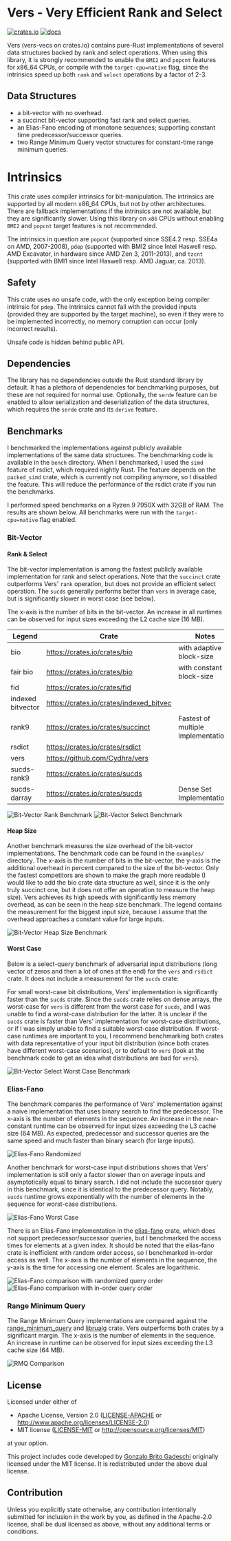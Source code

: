 # Vers - Very Efficient Rank and Select

[![crates.io](https://img.shields.io/crates/v/vers-vecs.svg)](https://crates.io/crates/vers-vecs)
[![docs](https://docs.rs/vers-vecs/badge.svg)](https://docs.rs/vers-vecs)

Vers (vers-vecs on crates.io)
contains pure-Rust implementations of several data structures backed by rank and select operations.
When using this library, it is strongly recommended to enable the `BMI2` and `popcnt` features for x86_64 CPUs,
or compile with the `target-cpu=native` flag,
since the intrinsics speed up both `rank` and `select` operations by a factor of 2-3.

## Data Structures
- a bit-vector with no overhead.
- a succinct bit-vector supporting fast rank and select queries.
- an Elias-Fano encoding of monotone sequences; supporting constant time predecessor/successor queries.
- two Range Minimum Query vector structures for constant-time range minimum queries.

# Intrinsics
This crate uses compiler intrinsics for bit-manipulation. The intrinsics are supported by
all modern x86_64 CPUs, but not by other architectures.
There are fallback implementations if the intrinsics are not available, but they are significantly slower.
Using this library on `x86` CPUs without enabling `BMI2` and `popcnt` target features is not recommended.

The intrinsics in question are `popcnt` (supported since SSE4.2 resp. SSE4a on AMD, 2007-2008),
`pdep` (supported with BMI2 since Intel Haswell resp. AMD Excavator, in hardware since AMD Zen 3, 2011-2013),
and `tzcnt` (supported with BMI1 since Intel Haswell resp. AMD Jaguar, ca. 2013).

## Safety
This crate uses no unsafe code, with the only exception being compiler intrinsic for `pdep`.
The intrinsics cannot fail with the provided inputs (provided they are
supported by the target machine), so even if they were to be implemented incorrectly, no
memory corruption can occur (only incorrect results).

Unsafe code is hidden behind public API.

## Dependencies
The library has no dependencies outside the Rust standard library by default.
It has a plethora of dependencies for benchmarking purposes, but these are not required for normal use.
Optionally, the `serde` feature can be enabled to allow serialization and deserialization of the data structures,
which requires the `serde` crate and its `derive` feature.

## Benchmarks
I benchmarked the implementations against publicly available implementations of the same data structures.
The benchmarking code is available in the `bench` directory.
When I benchmarked, I used the ``simd`` feature of rsdict, which required nightly Rust.
The feature depends on the `packed_simd` crate, which is currently not compiling anymore, so I disabled the feature.
This will reduce the performance of the rsdict crate if you run the benchmarks.

I performed speed benchmarks on a Ryzen 9 7950X with 32GB of RAM.
The results are shown below.
All benchmarks were run with the `target-cpu=native` flag enabled.

### Bit-Vector
#### Rank & Select
The bit-vector implementation is among the fastest publicly available implementation for rank and select operations.
Note that the `succinct` crate outperforms Vers' `rank` operation, but does not provide an efficient select operation.
The `sucds` generally performs better than `vers` in average case, but is significantly slower in worst case (see below).

The x-axis is the number of bits in the bit-vector.
An increase in all runtimes can be observed for input sizes exceeding the L2 cache size (16 MB).

| Legend            | Crate                                   | Notes                               |
|-------------------|-----------------------------------------|-------------------------------------|
| bio               | https://crates.io/crates/bio            | with adaptive block-size            |
| fair bio          | https://crates.io/crates/bio            | with constant block-size            |
| fid               | https://crates.io/crates/fid            |                                     |
| indexed bitvector | https://crates.io/crates/indexed_bitvec |                                     |
| rank9             | https://crates.io/crates/succinct       | Fastest of multiple implementations |
| rsdict            | https://crates.io/crates/rsdict         |                                     |
| vers              | https://github.com/Cydhra/vers          |                                     |
| sucds-rank9       | https://crates.io/crates/sucds          |                                     |
| sucds-darray      | https://crates.io/crates/sucds          | Dense Set Implementation            |

![Bit-Vector Rank Benchmark](images/rank_comparison.svg)
![Bit-Vector Select Benchmark](images/select_comparison.svg)

#### Heap Size

Another benchmark measures the size overhead of the bit-vector implementations.
The benchmark code can be found in the `examples/` directory.
The x-axis is the number of bits in the bit-vector,
the y-axis is the additional overhead in percent compared to the size of the bit-vector.
Only the fastest competitors are shown to make the graph more readable
(I would like to add the bio crate data structure as well, since it is the only truly succinct one,
but it does not offer an operation to measure the heap size).
Vers achieves its high speeds with significantly less memory overhead, as can be seen in the heap size benchmark.
The legend contains the measurement for the biggest input size,
because I assume that the overhead approaches a constant value for large inputs.

![Bit-Vector Heap Size Benchmark](images/heap.svg)

#### Worst Case

Below is a select-query benchmark of adversarial input distributions 
(long vector of zeros and then a lot of ones at the end)
for the `vers` and `rsdict` crate.
It does not include a measurement for the `sucds` crate:

For small worst-case bit distributions, Vers' implementation is significantly faster than the `sucds` crate.
Since the `sucds` crate relies on dense arrays, the worst-case for `vers` is different from the worst case for `sucds`,
and I was unable to find a worst-case distribution for the latter.
It is unclear if the `sucds` crate is faster than Vers' implementation for worst-case distributions,
or if I was simply unable to find a suitable worst-case distribution.
If worst-case runtimes are important to you, I recommend benchmarking both crates with data representative of your
input bit distribution (since both crates have different worst-case scenarios), or to default to `vers`
(look at the benchmark code to get an idea what distributions are bad for `vers`).

![Bit-Vector Select Worst Case Benchmark](images/select_worst_case.svg)

### Elias-Fano
The benchmark compares the performance of Vers' implementation against a naive implementation that uses binary search
to find the predecessor.
The x-axis is the number of elements in the sequence.
An increase in the near-constant runtime can be observed for input sizes exceeding the L3 cache size 
(64 MB).
As expected, predecessor and successor queries are the same speed and much faster than binary search (for large inputs).

![Elias-Fano Randomized](images/elias_fano_randomized.svg)

Another benchmark for worst-case input distributions shows that Vers' implementation is still only a factor slower than
on average inputs and asymptotically equal to binary search.
I did not include the successor query in this benchmark, since it is identical to the predecessor query.
Notably, `sucds` runtime grows exponentially with the number of elements in the sequence for worst-case distributions.

![Elias-Fano Worst Case](images/elias_fano_worst_case.svg)

There is an Elias-Fano implementation in the [elias-fano](https://crates.io/crates/elias-fano) crate,
which does not support predecessor/successor queries, but I benchmarked the access times for elements at a given index.
It should be noted that the elias-fano crate is inefficient with random order access, so I benchmarked in-order access
as well.
The x-axis is the number of elements in the sequence, the y-axis is the time for accessing one element.
Scales are logarithmic.

![Elias-Fano comparison with randomized query order](images/elias_fano_comparison_random.svg)
![Elias-Fano comparison with in-order query order](images/elias_fano_comparison_in_order.svg)

### Range Minimum Query
The Range Minimum Query implementations are compared against the 
[range_minimum_query](https://crates.io/crates/range_minimum_query) and 
[librualg](https://crates.io/crates/librualg) crate.
Vers outperforms both crates by a significant margin.
The x-axis is the number of elements in the sequence.
An increase in runtime can be observed for input sizes exceeding the L3 cache size (64 MB).

![RMQ Comparison](images/rmq_comparison.svg)

## License
Licensed under either of

* Apache License, Version 2.0
  ([LICENSE-APACHE](LICENSE-APACHE) or http://www.apache.org/licenses/LICENSE-2.0)
* MIT license
  ([LICENSE-MIT](LICENSE-MIT) or http://opensource.org/licenses/MIT)

at your option.

This project includes code developed by [Gonzalo Brito Gadeschi](https://github.com/gnzlbg/bitintr)
originally licensed under the MIT license.
It is redistributed under the above dual license.

## Contribution
Unless you explicitly state otherwise, any contribution intentionally submitted
for inclusion in the work by you, as defined in the Apache-2.0 license, shall be
dual licensed as above, without any additional terms or conditions.